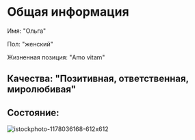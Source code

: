 # Общая информация
Имя: "Ольга"

Пол: "женский" 


Жизненная позиция: "Amo vitam"

## Качества: "Позитивная, ответственная, миролюбивая"

## Состояние:

![istockphoto-1178036168-612x612](https://github.com/OlyaOzhigova/profile/assets/155555390/01dd2a9e-288c-46ab-84af-e11283ab51c3)
